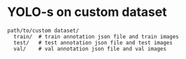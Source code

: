 # YOLO-s on custom dataset


```
path/to/custom dataset/
  train/  # train annotation json file and train images
  test/   # test annotation json file and test images
  val/    # val annotation json file and val images
```
